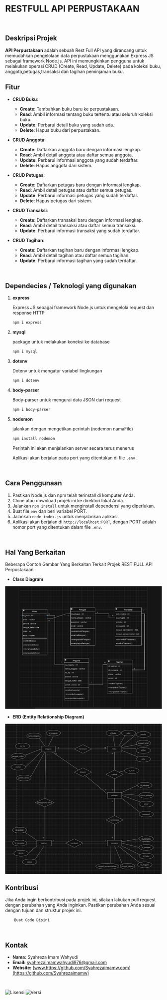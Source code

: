 # RESTFULL API PERPUSTAKAAN
<br>

## Deskripsi Projek 

**API Perpustakaan** adalah sebuah Rest Full API yang dirancang untuk memudahkan pengelolaan data perpustakaan menggunakan Express JS sebagai framework Node.js. API ini memungkinkan pengguna untuk melakukan operasi CRUD (Create, Read, Update, Delete) pada koleksi buku, anggota,petugas,transaksi dan tagihan peminjaman buku.


## Fitur

- **CRUD Buku**: 
  - **Create**: Tambahkan buku baru ke perpustakaan.
  - **Read**: Ambil informasi tentang buku tertentu atau seluruh koleksi buku.
  - **Update**: Perbarui detail buku yang sudah ada.
  - **Delete**: Hapus buku dari perpustakaan.

- **CRUD Anggota**: 
  - **Create**: Daftarkan anggota baru dengan informasi lengkap.
  - **Read**: Ambil detail anggota atau daftar semua anggota.
  - **Update**: Perbarui informasi anggota yang sudah terdaftar.
  - **Delete**: Hapus anggota dari sistem.

- **CRUD Petugas**: 
  - **Create**: Daftarkan petugas baru dengan informasi lengkap.
  - **Read**: Ambil detail petugas atau daftar semua petugas.
  - **Update**: Perbarui informasi petugas yang sudah terdaftar.
  - **Delete**: Hapus petugas dari sistem.

- **CRUD Transaksi**: 
  - **Create**: Daftarkan transaksi baru dengan informasi lengkap.
  - **Read**: Ambil detail transaksi atau daftar semua transaksi.
  - **Update**: Perbarui informasi transaksi yang sudah terdaftar.

- **CRUD Tagihan**: 
  - **Create**: Daftarkan tagihan baru dengan informasi lengkap.
  - **Read**: Ambil detail tagihan atau daftar semua tagihan.
  - **Update**: Perbarui informasi tagihan yang sudah terdaftar.

<br>

## Dependecies / Teknologi yang digunakan

1. **express**

    Express JS sebagai framework Node.js untuk mengelola request dan response HTTP

    ```bash
   npm i express
    ```

2. **mysql**

    package untuk melakukan koneksi ke database

    ```bash
    npm i mysql
    ```

3. **dotenv**

    Dotenv untuk mengatur variabel lingkungan
    ```bash
    npm i dotenv
    ```

4. **body-parser**

    Body-parser untuk mengurai data JSON dari request

    ```bash
    npm i body-parser
    ```
5. **nodemon**

    jalankan dengan mengetikan perintah (nodemon namaFile)

    ```bash
    npm install nodemon
    ```

    Perintah ini akan menjalankan server secara terus menerus

    Aplikasi akan berjalan pada port yang ditentukan di file `.env` .

    <br>

## Cara Penggunaan

1. Pastikan Node.js dan npm telah terinstall di komputer Anda.
2. Clone atau download projek ini ke direktori lokal Anda.
3. Jalankan `npm install` untuk menginstall dependensi yang diperlukan.
4. Buat file `env` dan beri variabel PORT.
5. Jalankan `node index.js` untuk menjalankan aplikasi.
6. Aplikasi akan berjalan di `http://localhost:PORT`, dengan PORT adalah nomor port yang ditentukan dalam file `.env`.

<br>

## Hal Yang Berkaitan

Beberapa Contoh Gambar Yang Berkaitan Terkait Projek REST FULL API Perpustakaan

- **Class Diagram**
<img src="./image/class5.png" />

- **ERD (Entity Relationship Diagram)**
<img src="./image/d.png" />

<br>


## Kontribusi

Jika Anda ingin berkontribusi pada projek ini, silakan lakukan pull request dengan perubahan yang Anda inginkan. Pastikan perubahan Anda sesuai dengan tujuan dan struktur projek ini.

```
    Buat Code Disini
```

<br>

## Kontak

- **Nama:** Syahreza Imam Wahyudi
- **Email:** [syahrezaimamwahyudi976@gmail.com](mailto:syahrezaimamwahyudi976@gmail.com)
- **Website:** [www.https://github.com/Syahrezaimamw.com](https://github.com/Syahrezaimamw)

<br>


![Lisensi](https://img.shields.io/badge/license-MIT-blue.svg) ![Versi](https://img.shields.io/badge/version-100.10.10-brightgreen.svg)




